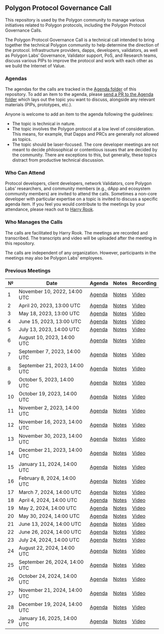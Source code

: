 
## Polygon Protocol Governance Call

This repository is used by the Polygon community to manage various initiatives related to Polygon protocols, including the Polygon Protocol Governance Calls.

The Polygon Protocol Governance Call is a technical call intended to bring together the technical Polygon community to help determine the direction of the protocol. Infrastructure providers, dapps, developers, validators, as well as Polygon Labs’ Governance, Validator support, PoS, and Research teams, discuss various PIPs to improve the protocol and work with each other as we build the Internet of Value.

### Agendas

The agendas for the calls are tracked in the [Agenda folder](https://github.com/maticnetwork/Polygon-Improvement-Proposals/tree/main/Project%20Management/Agenda) of this repository. To add an item to the agenda, please [send a PR to the Agenda folder](https://github.com/maticnetwork/Polygon-Improvement-Proposals/tree/main/Project%20Management/Agenda) which lays out the topic you want to discuss, alongside any relevant materials (PIPs, prototypes, etc.). 

Anyone is welcome to add an item to the agenda following the guidelines:

- The topic is technical in nature.
- The topic involves the Polygon protocol at a low level of consideration. This means, for example, that Dapps and PRCs are generally not allowed as topics.
- The topic should be laser-focused. The core developer meetings are not meant to decide philosophical or contentious issues that are decided by the community. There are exceptions to this, but generally, these topics distract from productive technical discussion.

### Who Can Attend

Protocol developers, client developers, network Validators, core Polygon Labs’ researchers, and community members (e.g., dApp and ecosystem community members) are invited to attend the calls. Sometimes a non-core developer with particular expertise on a topic is invited to discuss a specific agenda item. If you feel you would contribute to the meetings by your attendance, please reach out to [Harry Rook](mailto:hrook@polygon.technology).

### Who Manages the Calls

The calls are facilitated by Harry Rook. The meetings are recorded and transcribed. The transcripts and video will be uploaded after the meeting in this repository.

The calls are independent of any organization. However, participants in the meetings may also be Polygon Labs' employees.


### Previous Meetings

| №   | Date                                 | Agenda                                              | Notes                                                                                                                                                                    | Recording                                                                          |
| --- | ------------------------------------ | --------------------------------------------------- | ------------------------------------------------------------------------------------------------------------------------------------------------------------------------ | ---------------------------------------------------------------------------------- |
| 1 | November 10, 2022, 14:00 UTC         | [Agenda](https://github.com/maticnetwork/Polygon-Improvement-Proposals/tree/main/Project%20Management/Agenda) | [Notes]() | [Video](https://www.youtube.com/watch?v=CuYIL7uJomQ)|_
| 2 | April 20, 2023, 13:00 UTC         | [Agenda](https://github.com/maticnetwork/Polygon-Improvement-Proposals/blob/main/Project%20Management/Agenda/PPGC-02.md) | [Notes](https://github.com/maticnetwork/Polygon-Improvement-Proposals/blob/main/Project%20Management/Polygon%20Protocol%20Governance%20Calls/02_PPGC_Transcript.md) | [Video](https://www.youtube.com/watch?v=XbwFRZOORhY&list=PLslsfan1R_z3QPf8-UrcNhCKY8XaTHZE6&index=2)|_
| 3 | May 18, 2023, 13:00 UTC         | [Agenda](https://github.com/maticnetwork/Polygon-Improvement-Proposals/blob/main/Project%20Management/Agenda/PPGC-03.md) | [Notes](https://github.com/maticnetwork/Polygon-Improvement-Proposals/blob/main/Project%20Management/Polygon%20Protocol%20Governance%20Calls/03_PPGC_Transcript.md) | [Video](https://www.youtube.com/watch?v=7SRrP3FhMs0) |_
| 4 | June 15, 2023, 13:00 UTC         | [Agenda](https://github.com/maticnetwork/Polygon-Improvement-Proposals/blob/main/Project%20Management/Agenda/PPGC-04.md) | [Notes](https://github.com/maticnetwork/Polygon-Improvement-Proposals/blob/main/Project%20Management/Polygon%20Protocol%20Governance%20Calls/04_PPGC_Transcript.md) | [Video](https://www.youtube.com/watch?v=DvL7-81IHbE&ab_channel=PolygonLabs) |_
| 5 | July 13, 2023, 14:00 UTC         | [Agenda](https://github.com/maticnetwork/Polygon-Improvement-Proposals/blob/main/Project%20Management/Agenda/PPGC-05.md) | [Notes](https://github.com/maticnetwork/Polygon-Improvement-Proposals/blob/main/Project%20Management/Polygon%20Protocol%20Governance%20Calls/05_PPGC_Transcript.md) | [Video](https://www.youtube.com/watch?v=bUYwUundHwA&ab_channel=PolygonLabs)|_
| 6 | August 10, 2023, 14:00 UTC         | [Agenda](https://github.com/maticnetwork/Polygon-Improvement-Proposals/blob/main/Project%20Management/Agenda/PPGC-06.md) | [Notes](https://github.com/maticnetwork/Polygon-Improvement-Proposals/blob/main/Project%20Management/Polygon%20Protocol%20Governance%20Calls/06_PPGC_Transcript.md) | [Video](https://www.youtube.com/watch?v=m-gGnEa6qSE)|_
| 7 | September 7, 2023, 14:00 UTC         | [Agenda](https://github.com/maticnetwork/Polygon-Improvement-Proposals/blob/main/Project%20Management/Agenda/PPGC-07.md) | [Notes](https://github.com/maticnetwork/Polygon-Improvement-Proposals/blob/main/Project%20Management/Polygon%20Protocol%20Governance%20Calls/07_PPGC_Transcript.md) | [Video](https://www.youtube.com/watch?v=WhFHaMdgzbE)|_
| 8 | September 21, 2023, 14:00 UTC         | [Agenda](https://github.com/maticnetwork/Polygon-Improvement-Proposals/blob/main/Project%20Management/Agenda/PPGC-08.md)| [Notes](https://github.com/maticnetwork/Polygon-Improvement-Proposals/blob/main/Project%20Management/Polygon%20Protocol%20Governance%20Calls/08_PPGC_Transcript.md)| [Video](https://www.youtube.com/watch?v=X_CTCc5SN9U)|_
| 9 | October 5, 2023, 14:00 UTC         | [Agenda](https://github.com/maticnetwork/Polygon-Improvement-Proposals/blob/main/Project%20Management/Agenda/PPGC-09.md)| [Notes](https://github.com/maticnetwork/Polygon-Improvement-Proposals/blob/main/Project%20Management/Polygon%20Protocol%20Governance%20Calls/09_PPGC_Transcript.md)| [Video](https://youtu.be/3_NtmgdtuhE?si=6ltXopWmaOUpFI7g)
| 10 | October 19, 2023, 14:00 UTC         | [Agenda](https://github.com/maticnetwork/Polygon-Improvement-Proposals/blob/main/Project%20Management/Agenda/PPGC-10.md)| [Notes](https://github.com/maticnetwork/Polygon-Improvement-Proposals/blob/main/Project%20Management/Polygon%20Protocol%20Governance%20Calls/10_PPGC_Transcript.md) | [Video](https://www.youtube.com/watch?v=PpGrulPopGc)
| 11 | November 2, 2023, 14:00 UTC         | [Agenda](https://github.com/maticnetwork/Polygon-Improvement-Proposals/blob/main/Project%20Management/Agenda/PPGC-11.md)| [Notes](https://github.com/maticnetwork/Polygon-Improvement-Proposals/blob/main/Project%20Management/Polygon%20Protocol%20Governance%20Calls/11_PPGC_Transcript.md) | [Video](https://www.youtube.com/watch?v=bqIs3V9oIfI)
| 12 | November 16, 2023, 14:00 UTC         | [Agenda](https://github.com/maticnetwork/Polygon-Improvement-Proposals/blob/main/Project%20Management/Agenda/PPGC-12.md)| [Notes](https://github.com/maticnetwork/Polygon-Improvement-Proposals/blob/main/Project%20Management/Polygon%20Protocol%20Governance%20Calls/12_PPGC_Transcript.md) | [Video](https://www.youtube.com/watch?v=ZdOXXyMXTeY&ab_channel=PolygonLabs)
| 13 | November 30, 2023, 14:00 UTC         | [Agenda](https://github.com/maticnetwork/Polygon-Improvement-Proposals/blob/main/Project%20Management/Agenda/PPGC-13.md)| [Notes](https://github.com/maticnetwork/Polygon-Improvement-Proposals/blob/main/Project%20Management/Polygon%20Protocol%20Governance%20Calls/13_PPGC_Transcript.md) | [Video](https://www.youtube.com/watch?v=MwlxxnVh4no&ab_channel=PolygonLabs)
| 14 | December 21, 2023, 14:00 UTC         | [Agenda](https://github.com/maticnetwork/Polygon-Improvement-Proposals/blob/main/Project%20Management/Agenda/PPGC-14.md)| [Notes](https://github.com/maticnetwork/Polygon-Improvement-Proposals/blob/main/Project%20Management/Polygon%20Protocol%20Governance%20Calls/14_PPGC_Transcript.md) | [Video](https://www.youtube.com/watch?v=G-w6cS295iI&ab_channel=PolygonLabs)
| 15 | January 11, 2024, 14:00 UTC         | [Agenda](https://github.com/maticnetwork/Polygon-Improvement-Proposals/blob/main/Project%20Management/Agenda/PPGC-15.md)| [Notes](https://github.com/maticnetwork/Polygon-Improvement-Proposals/blob/main/Project%20Management/Polygon%20Protocol%20Governance%20Calls/15_PPGC_Transcript.md) | [Video](https://www.youtube.com/watch?v=q_m7rbXon38&list=PLslsfan1R_z3QPf8-UrcNhCKY8XaTHZE6&index=15&ab_channel=PolygonLabs)
| 16 | February 8, 2024, 14:00 UTC         | [Agenda](https://github.com/maticnetwork/Polygon-Improvement-Proposals/blob/main/Project%20Management/Agenda/PPGC-16.md)| [Notes](https://github.com/maticnetwork/Polygon-Improvement-Proposals/blob/main/Project%20Management/Polygon%20Protocol%20Governance%20Calls/16_PPGC_Transcript.md) | [Video](https://www.youtube.com/watch?v=CTTPZB4zyVM&t=1s)
| 17 | March 7, 2024, 14:00 UTC         | [Agenda](https://github.com/maticnetwork/Polygon-Improvement-Proposals/blob/main/Project%20Management/Agenda/PPGC-17.md)| [Notes](https://github.com/maticnetwork/Polygon-Improvement-Proposals/blob/main/Project%20Management/Polygon%20Protocol%20Governance%20Calls/17_PPGC_Transcript.md) | [Video](https://www.youtube.com/watch?v=B30v_DBVb18&t=300s)
| 18 |  April 4, 2024, 14:00 UTC        | [Agenda](https://github.com/maticnetwork/Polygon-Improvement-Proposals/blob/main/Project%20Management/Agenda/PPGC-18.md)| [Notes](https://github.com/maticnetwork/Polygon-Improvement-Proposals/blob/main/Project%20Management/Polygon%20Protocol%20Governance%20Calls/18_PPGC_Transcript.md) | [Video](https://www.youtube.com/watch?v=dgd4u-9UgFY)
| 19 |  May 2, 2024, 14:00 UTC          |  [Agenda](https://github.com/maticnetwork/Polygon-Improvement-Proposals/blob/main/Project%20Management/Agenda/PPGC-19.md)| [Notes](https://github.com/maticnetwork/Polygon-Improvement-Proposals/blob/main/Project%20Management/Polygon%20Protocol%20Governance%20Calls/19_PPGC_Transcript.md) | [Video](https://www.youtube.com/watch?v=tJ4aFH0jRyw)
| 20 |  May 30, 2024, 14:00 UTC          |  [Agenda](https://github.com/maticnetwork/Polygon-Improvement-Proposals/blob/main/Project%20Management/Agenda/PPGC-20.md)| [Notes](https://github.com/maticnetwork/Polygon-Improvement-Proposals/blob/main/Project%20Management/Polygon%20Protocol%20Governance%20Calls/20_PPGC_Transcript.md) | [Video](https://www.youtube.com/watch?v=B061gPEuWp4)
| 21 |  June 13, 2024, 14:00 UTC          |  [Agenda](https://github.com/maticnetwork/Polygon-Improvement-Proposals/blob/main/Project%20Management/Agenda/PPGC-21.md)| [Notes](https://github.com/maticnetwork/Polygon-Improvement-Proposals/blob/main/Project%20Management/Polygon%20Protocol%20Governance%20Calls/21_PPGC_Transcript.md) | [Video](https://www.youtube.com/watch?v=8v4P1Sg6gdc)
| 22 |  June 26, 2024, 14:00 UTC          |  [Agenda](https://github.com/maticnetwork/Polygon-Improvement-Proposals/blob/main/Project%20Management/Agenda/PPGC-22.md)| [Notes](https://github.com/maticnetwork/Polygon-Improvement-Proposals/blob/main/Project%20Management/Polygon%20Protocol%20Governance%20Calls/22_PPGC_Transcript.md) | [Video](https://www.youtube.com/watch?v=Biise0MO1xc)
| 23 |  July 24, 2024, 14:00 UTC          |  [Agenda](https://github.com/maticnetwork/Polygon-Improvement-Proposals/blob/main/Project%20Management/Agenda/PPGC-23.md)| [Notes](https://github.com/maticnetwork/Polygon-Improvement-Proposals/blob/main/Project%20Management/Polygon%20Protocol%20Governance%20Calls/23_PPGC_Transcript.md) | [Video](https://www.youtube.com/watch?v=e4yWkXdejHs)
| 24 |  August 22, 2024, 14:00 UTC          |  [Agenda](https://github.com/maticnetwork/Polygon-Improvement-Proposals/blob/main/Project%20Management/Agenda/PPGC-24.md)| [Notes](https://github.com/maticnetwork/Polygon-Improvement-Proposals/blob/main/Project%20Management/Polygon%20Protocol%20Governance%20Calls/24_PPGC_Transcript.md) | [Video](https://www.youtube.com/watch?v=qLSewl5x_ao)
| 25 |  September 26, 2024, 14:00 UTC          |  [Agenda](https://github.com/maticnetwork/Polygon-Improvement-Proposals/blob/main/Project%20Management/Agenda/PPGC-25.md)| [Notes](https://github.com/maticnetwork/Polygon-Improvement-Proposals/blob/main/Project%20Management/Polygon%20Protocol%20Governance%20Calls/25_PPGC_Transcript.md) | [Video](https://www.youtube.com/watch?v=-uxnBDKcZJc)
| 26 |  October 24, 2024, 14:00 UTC          |  [Agenda](https://github.com/maticnetwork/Polygon-Improvement-Proposals/blob/main/Project%20Management/Agenda/PPGC-26.md)| [Notes](https://github.com/maticnetwork/Polygon-Improvement-Proposals/blob/main/Project%20Management/Polygon%20Protocol%20Governance%20Calls/26_PPGC_Transcript.md) | [Video](https://www.youtube.com/watch?v=pUy_m69LbyY)
| 27 |  November 21, 2024, 14:00 UTC          |  [Agenda](https://github.com/maticnetwork/Polygon-Improvement-Proposals/blob/main/Project%20Management/Agenda/PPGC-27.md)| [Notes](https://github.com/maticnetwork/Polygon-Improvement-Proposals/blob/main/Project%20Management/Polygon%20Protocol%20Governance%20Calls/27_PPGC_Transcript.md) | [Video](https://www.youtube.com/watch?v=6NYyCCNCZtE)
| 28 |  December 19, 2024, 14:00 UTC          |  [Agenda](https://github.com/maticnetwork/Polygon-Improvement-Proposals/blob/main/Project%20Management/Agenda/PPGC-28.md)| [Notes](https://github.com/maticnetwork/Polygon-Improvement-Proposals/blob/main/Project%20Management/Polygon%20Protocol%20Governance%20Calls/28_PPGC_Transcript.md) | [Video](https://www.youtube.com/watch?v=b-9CyO67ZVQ)
| 29 |  January 16, 2025, 14:00 UTC          |  [Agenda](https://github.com/maticnetwork/Polygon-Improvement-Proposals/blob/main/Project%20Management/Agenda/PPGC-29.md)| [Notes](https://github.com/maticnetwork/Polygon-Improvement-Proposals/blob/main/Project%20Management/Polygon%20Protocol%20Governance%20Calls/29_PPGC_Transcript.md) | [Video](https://www.youtube.com/watch?v=q70ydXYoE94)

